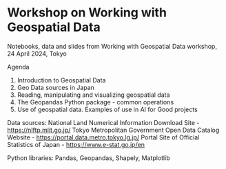 # Workshop on Working with Geospatial Data
Notebooks, data and slides from Working with Geospatial Data workshop, 24 April 2024, Tokyo

Agenda

1. Introduction to Geospatial Data
2. Geo Data sources in Japan
3. Reading, manipulating and visualizing geospatial data
4. The Geopandas Python package - common operations
5. Use of geospatial data. Examples of use in AI for Good projects

Data sources:
National Land Numerical Information Download Site -  https://nlftp.mlit.go.jp/
Tokyo Metropolitan Government Open Data Catalog Website -  https://portal.data.metro.tokyo.lg.jp/ 
Portal Site of Official Statistics of Japan - https://www.e-stat.go.jp/en

Python libraries: Pandas, Geopandas, Shapely, Matplotlib


